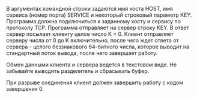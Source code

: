 В аргументах командной строки задаются имя хоста HOST, имя сервиса (номер порта) SERVICE и некоторый строковый параметр KEY. Программа должна подключиться к заданному хосту и сервису по протоколу TCP. Программа отправляет на сервер строку KEY. В ответ сервер посылает клиенту целое число K > 0. Клиент отправляет серверу числа от 0 до K включительно, после чего ждет ответа от сервера - целого беззнакового 64-битного числа, которое выводит на стандартный поток вывода, после чего завершает работу.

Обмен данными клиента и сервера ведется в текстовом виде. Не забывайте выводить разделитель и сбрасывать буфер.

При разрыве соединения клиент должен завершить работу с кодом завершения 0.
